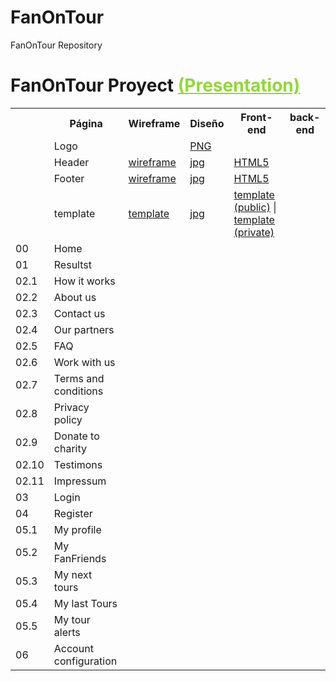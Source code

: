 FanOnTour
=========

FanOnTour Repository

<h1>FanOnTour Proyect <a style="color: #8fda33" href="wireframes/fanontour-presentation.ppt">(Presentation)</a></h1>

<table width="100%">
  <tr>
    <th scope="col">&nbsp;</th>
    <th scope="col">Página</th>
    <th scope="col">Wireframe</th>
    <th scope="col">Diseño</th>
    <th scope="col">Front-end</th>
    <th scope="col">back-end</th>
  </tr> 
  <tr>
    <td></td>
    <td>Logo</td>
    <td></td>
    <td class="validacion"><a target="_blank" href="design/resources/logos/logo.png">PNG</a></td>
    <td>&nbsp;</td>
    <td>&nbsp;</td>
  </tr> 
  <tr>
    <td></td>
    <td>Header</td>
    <td class="validacion"><a target="_blank" href="wireframes/header.png">wireframe</a></td>
    <td class="validacion"><a target="_blank" href="design/template/template.jpg">jpg</a></td>
    <td class="validacion"><a target="_blank" href="include/template/header.html">HTML5</a></td>
    <td>&nbsp;</td>
  </tr>
  <tr>
    <td></td>
    <td>Footer</td>
    <td class="ok"><a target="_blank" href="wireframes/footer.png">wireframe</a></td>
    <td class="ok"><a target="_blank" href="design/template/template.jpg">jpg</a></td>
    <td class="ok"><a target="_blank" href="include/template/footer.html">HTML5</a></td>
    <td>&nbsp;</td>
  </tr>
  <tr>
    <td></td>
    <td>template</td>
    <td class="validacion"><a target="_blank" href="wireframes/template.pdf">template</a></td>
    <td class="validacion"><a target="_blank" href="design/template/template.jpg">jpg</a></td>
    <td class="validacion"><a target="_blank" href="template.html">template (public)</a> | <a target="_blank" href="template-login.html">template (private)</a></td>
    <td class="ok">&nbsp;</td>
  </tr>
  <tr>
    <td>00</td>
    <td>Home</td>
    <td class="ok"><a class="fancybox" target="_blank" href="diseno//01_home/home_2_player."></a></td>
    <td class="ok"><a target="_blank" href="index."></a></td>
  <td class="ok"><a target="_blank" href="http://dap.advernet.es/"></a></td>
  <td class="ok">&nbsp;</td>
  </tr>
  <tr>
    <td>01</td>
    <td>Resultst</td>
    <td class="ok"><a class="fancybox" target="_blank" href="diseno//02_pagina_playlist/playlist."></a></td>
    <td class="ok"><a target="_blank" href="playlist/listado-playlist."></a></td>
  <td class="proceso"></td>
  <td class="ok">&nbsp;</td>
  </tr>
  <tr>
    <td>02.1</td>
    <td>How it works</td>
    <td class="ok"><a class="fancybox" target="_blank" href="diseno//02_pagina_playlist/portada/portada-playlist-1200."></a></td>
    <td class="ok"><a target="_blank" href="playlist/"></a></td>
  <td class="proceso">&nbsp;</td>
  <td class="ok">&nbsp;</td>
  </tr>
  <tr>
    <td>02.2</td>
    <td>About us</td>
    <td class="ok"><a class="fancybox" target="_blank" href="diseno//03_pagina_video/video."></a></td>
    <td class="ok"><a target="_blank" href="video/listado-videos."></a></td>
  <td class="proceso"><a target="_blank" href="http://dap.advernet.es/videos"></a></td>
  <td class="ok">&nbsp;</td>
  </tr>
  <tr>
    <td>02.3</td>
    <td>Contact us</td>
    <td class="ok"><a class="fancybox" target="_blank" href="diseno//03_pagina_video/single/pagina_video_single_info."></a></td>
    <td class="ok"><a target="_blank" href="video/"></a></td>
  <td class="proceso"><a target="_blank" href="http://dap.advernet.es/videos/emma-garcia-dando-el-do-de-pecho_13075"></a></td>
  <td class="ok">&nbsp;</td>
  </tr>
  <tr>
    <td>02.4</td>
    <td>Our partners</td>
    <td class="ok"><a class="fancybox" target="_blank" href="diseno//03_pagina_video/playlist/pagina_video_playlist_info."></a></td>
    <td class="ok"><a target="_blank" href="video/video_playlist."></a></td>
    <td class="ok">&nbsp;</td>
    <td class="ok">&nbsp;</td>
  </tr>
  <tr>
    <td>02.5</td>
    <td>FAQ</td>
    <td class="ok"><a class="fancybox" target="_blank" href="diseno//04_canales/listado-canales/listado-canales-1200."></a></td>
    <td class="ok"><a target="_blank" href="canales/listado-canales."></a></td>
  <td class="proceso"><a target="_blank" href="http://dap.advernet.es/canales"></a></td>
  <td class="ok">&nbsp;</td>
  </tr>
  <tr>
    <td>02.6</td>
    <td>Work with us</td>
    <td class="ok"><a class="fancybox" target="_blank" href="diseno//04_canales/portada/portada-canales-1200."></a></td>
    <td class="ok"><a target="_blank" href="canales/"></a></td>
    <td class="ok">&nbsp;</td>
  <td class="ok">&nbsp;</td>
  </tr>
  <tr>
    <td>02.7</td>
    <td>Terms and conditions</td>
    <td class="ok"><a class="fancybox" target="_blank" href="diseno//05_user/login/user-login."></a></td>
    <td class="ok"><a target="_blank" href="usuario/login."></a></td>
  <td class="proceso"><a target="_blank" href="http://dap.advernet.es/users/login"></a></td>
  <td class="ok">&nbsp;</td>
  </tr>
  <tr>
    <td>02.8</td>
    <td>Privacy policy</td>
    <td class="ok"><a class="fancybox" target="_blank" href="diseno//05_user/perfil-usuario/user-perfil."></a></td>
    <td class="ok"><a target="_blank" href="usuario/perfil."></a></td>
  <td class="ok">&nbsp;</td>
  <td class="ok">&nbsp;</td>
  </tr>
  <tr>
    <td>02.9</td>
    <td>Donate to charity</td>
    <td class="ok"><a class="fancybox" target="_blank" href="diseno//05_user/videos/user-perfil-videos."></a></td>
    <td class="ok"><a target="_blank" href="usuario/videos."></a></td>
  <td class="ok">&nbsp;</td>
  <td class="ok">&nbsp;</td>
  </tr>
  <tr>
    <td>02.10</td>
    <td>Testimons</td>
    <td class="ok"><a class="fancybox" target="_blank" href="diseno//05_user/favoritos/user-perfil-favoritos."></a></td>
    <td class="ok"><a target="_blank" href="usuario/favoritos."></a></td>
  <td class="ok">&nbsp;</td>
  <td class="ok">&nbsp;</td>
  </tr>
  <tr>
    <td>02.11</td>
    <td>Impressum</td>
    <td class="ok"><a class="fancybox" target="_blank" href="diseno//05_user/amigos/user-perfil-amigos."></a></td>
    <td class="ok"><a target="_blank" href="usuario/amigos."></a></td>
  <td class="ok">&nbsp;</td>
  <td class="ok">&nbsp;</td>
  </tr>
  <tr>
    <td>03</td>
    <td>Login</td>
    <td class="ok"><a class="fancybox" target="_blank" href="diseno//05_user/grupos/user-perfil-grupos."></a></td>
    <td class="ok"><a target="_blank" href="usuario/grupos."></a></td>
  <td class="ok">&nbsp;</td>
  <td class="ok">&nbsp;</td>
  </tr>
  <tr>
    <td>04</td>
    <td>Register</td>
    <td class="ok"><a class="fancybox" target="_blank" href="diseno//05_user/subir-video."></a></td>
    <td class="ok"><a target="_blank" href="usuario/subir-video."></a></td>
  <td class="ok">&nbsp;</td>
  <td class="ok">&nbsp;</td>
  </tr>
  <tr>
    <td>05.1</td>
    <td>My profile</td>
    <td class="ok"><a class="fancybox" target="_blank" href="diseno//06_categorias/listado/listado-categorias-1200."></a></td>
    <td class="ok"><a target="_blank" href="categorias/listado-categorias."></a></td>
  <td class="ok"><a target="_blank" href="http://dap.advernet.es/categorias/"></a></td>
  <td class="ok">&nbsp;</td>
  </tr>  
  <tr>
    <td>05.2</td>
    <td>My FanFriends</td>
    <td class="ok"><a class="fancybox" target="_blank" href="diseno//06_categorias/categoria/categoria-1200."></a></td>
    <td class="ok"><a target="_blank" href="categorias/"></a></td>
  <td class="ok">&nbsp;</td>
  <td class="ok">&nbsp;</td>
  </tr>
  <tr>
    <td>05.3</td>
    <td>My next tours</td>
    <td class="ok"><a class="fancybox" target="_blank" href="diseno//07_grupos/grupos_1200."></a></td>
    <td class="ok"><a target="_blank" href="grupos/listado-grupos."></a></td>
  <td class="proceso"><a target="_blank" href="http://dap.advernet.es/grupos"></a></td>
  <td class="ok">&nbsp;</td>
  </tr>
  <tr>
    <td>05.4</td>
    <td>My last Tours</td>
    <td class="ok"><a class="fancybox" target="_blank" href="diseno//07_grupos/grupo."></a></td>
    <td class="ok"><a target="_blank" href="grupos/"></a></td>
  <td class="ok"><a target="_blank" href="http://dap.advernet.es/grupos/feliz_navidad_18/"></a></td>
  <td class="ok">&nbsp;</td>
  </tr>
  <tr>
    <td>05.5</td>
    <td>My tour alerts</td>
    <td class="ok"><a class="fancybox" target="_blank" href="diseno//07_grupos/grupo."></a></td>
    <td class="ok"><a target="_blank" href="grupos/"></a></td>
  <td class="ok"><a target="_blank" href="http://dap.advernet.es/grupos/feliz_navidad_18/"></a></td>
  <td class="ok">&nbsp;</td>
  </tr>
    <tr>
    <td>06</td>
    <td>Account configuration</td>
    <td class="ok"><a class="fancybox" target="_blank" href="diseno//07_grupos/grupo."></a></td>
    <td class="ok"><a target="_blank" href="grupos/"></a></td>
  <td class="ok"><a target="_blank" href="http://dap.advernet.es/grupos/feliz_navidad_18/"></a></td>
  <td class="ok">&nbsp;</td>
  </tr>
</table>

